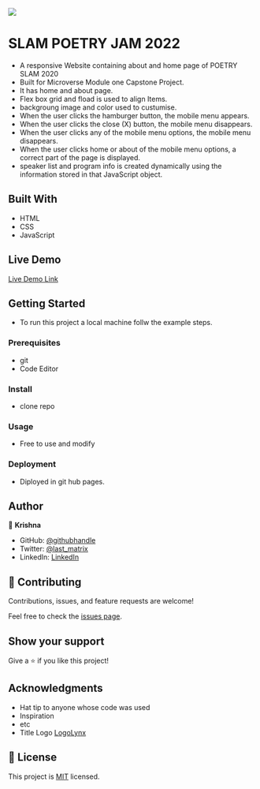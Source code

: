 ![](https://img.shields.io/badge/Microverse-blueviolet)

# SLAM POETRY JAM 2022

- A responsive  Website containing about and home page of POETRY SLAM 2020
- Built for Microverse Module one Capstone Project.
- It has home and about page.
- Flex box grid and fload is used to align Items.
- backgroung image and color used to custumise.
- When the user clicks the hamburger button, the mobile menu appears.
- When the user clicks the close (X) button, the mobile menu disappears.
- When the user clicks any of the mobile menu options, the mobile menu disappears.
- When the user clicks home or about  of the mobile menu options, a correct part of the page is displayed.
- speaker list and program info is created dynamically using the information stored in that JavaScript object.


## Built With

- HTML
- CSS
- JavaScript

## Live Demo 

[Live Demo Link](https://krishnabot.github.io/Capstone-Project-Poetry-Page/)


## Getting Started

- To run this project a local machine follw the example steps.

### Prerequisites
- git
- Code Editor

### Install
- clone repo 
### Usage
- Free to use and modify  

### Deployment
- Diployed in git hub pages. 

## Author

👤 **Krishna**

- GitHub: [@githubhandle](https://github.com/Krishnabot)
- Twitter: [@last_matrix](https://twitter.com/last_matrix)
- LinkedIn: [LinkedIn](https://www.linkedin.com/in/krishna-prasad-acharya-3596bb130/)


## 🤝 Contributing

Contributions, issues, and feature requests are welcome!

Feel free to check the [issues page](../../issues/).

## Show your support

Give a ⭐️ if you like this project!

## Acknowledgments

- Hat tip to anyone whose code was used
- Inspiration
- etc
- Title Logo [LogoLynx](https://www.logolynx.com/)

## 📝 License

This project is [MIT](./MIT.md) licensed.
